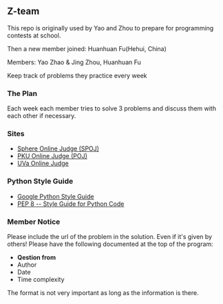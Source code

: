 ## Z-team

This repo is originally used by Yao and Zhou to prepare for programming contests at school.

Then a new member joined: Huanhuan Fu(Hehui, China)

Members: Yao Zhao & Jing Zhou, Huanhuan Fu

Keep track of problems they practice every week

### The Plan
Each week each member tries to solve 3 problems and discuss them with each other if necessary.


### Sites
* [Sphere Online Judge (SPOJ)](http://www.spoj.com)
* [PKU Online Judge (POJ)](http://poj.org)
* [UVa Online Judge](http://uva.onlinejudge.org)

### Python Style Guide
* [Google Python Style Guide](http://google-styleguide.googlecode.com/svn/trunk/pyguide.html)
* [PEP 8 -- Style Guide for Python Code](http://legacy.python.org/dev/peps/pep-0008/)


### Member Notice
Please include the url of the problem in the solution.
Even if it's given by others!
Please have the following documented at the top of the program:
* **Qestion from**
* Author
* Date
* Time complexity

The format is not very important as long as the information is there.
